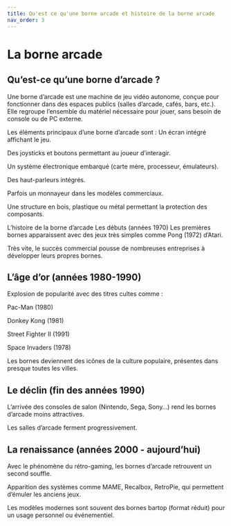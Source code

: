 ```yaml
---
title: Qu'est ce qu'une borne arcade et histoire de la borne arcade
nav_order: 3
---
```


# La borne arcade

## Qu’est-ce qu’une borne d’arcade ?

Une borne d’arcade est une machine de jeu vidéo autonome, conçue pour fonctionner dans des espaces publics (salles d’arcade, cafés, bars, etc.).
Elle regroupe l’ensemble du matériel nécessaire pour jouer, sans besoin de console ou de PC externe.

Les éléments principaux d’une borne d’arcade sont :
Un écran intégré affichant le jeu.

Des joysticks et boutons permettant au joueur d’interagir.

Un système électronique embarqué (carte mère, processeur, émulateurs).

Des haut-parleurs intégrés.

Parfois un monnayeur dans les modèles commerciaux.

Une structure en bois, plastique ou métal permettant la protection des composants.

L’histoire de la borne d’arcade
Les débuts (années 1970)
Les premières bornes apparaissent avec des jeux très simples comme Pong (1972) d’Atari.

Très vite, le succès commercial pousse de nombreuses entreprises à développer leurs propres bornes.

## L’âge d’or (années 1980-1990)

Explosion de popularité avec des titres cultes comme :

Pac-Man (1980)

Donkey Kong (1981)

Street Fighter II (1991)

Space Invaders (1978)

Les bornes deviennent des icônes de la culture populaire, présentes dans presque toutes les villes.

## Le déclin (fin des années 1990)
L’arrivée des consoles de salon (Nintendo, Sega, Sony…) rend les bornes d’arcade moins attractives.

Les salles d’arcade ferment progressivement.

## La renaissance (années 2000 - aujourd’hui)
Avec le phénomène du rétro-gaming, les bornes d’arcade retrouvent un second souffle.

Apparition des systèmes comme MAME, Recalbox, RetroPie, qui permettent d’émuler les anciens jeux.

Les modèles modernes sont souvent des bornes bartop (format réduit) pour un usage personnel ou événementiel.
